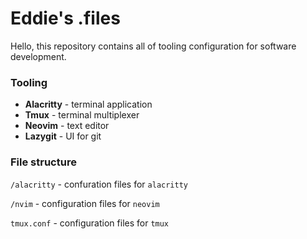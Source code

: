 # Eddie's .files
Hello, this repository contains all of tooling configuration for software development.

### Tooling
* **Alacritty** - terminal application
* **Tmux** - terminal multiplexer
* **Neovim** - text editor
* **Lazygit** - UI for git

### File structure
`/alacritty` - confuration files for `alacritty`

`/nvim` - configuration files for `neovim`

`tmux.conf` - configuration files for `tmux`


